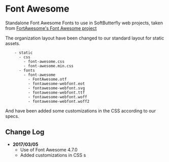 # Font Awesome

Standalone Font Awesome Fonts to use in SoftButterfly web projects, taken from [FortAwesome's Font Awesome project](https://github.com/FortAwesome/Font-Awesome)

The organization layout have been changed to our standard layout for static assets.

```
    - static
      - css
        - font-awesome.css
        - font-awesome.min.css
      - fonts
        - font-awesome
          - FontAwesome.otf
          - fontawesome-webfont.eot
          - fontawesome-webfont.svg
          - fontawesome-webfont.ttf
          - fontawesome-webfont.woff
          - fontawesome-webfont.woff2
```

And have been added some customizations in the CSS according to our specs.

## Change Log

- **2017/03/05**
    - Use of Font Awesome 4.7.0
    - Added customizations in CSS
s
